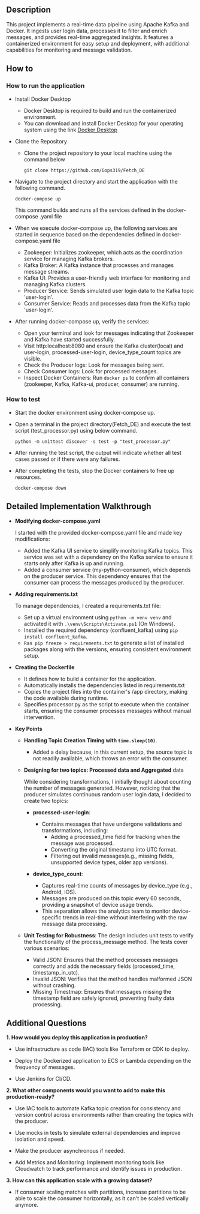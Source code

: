 ## **Description**

This project implements a real-time data pipeline using Apache Kafka and Docker. It ingests user login data, processes it to filter and enrich messages, and provides real-time aggregated insights. It features a containerized environment for easy setup and deployment, with additional capabilities for monitoring and message validation. 


## **How to**

### **How to run the application**

- Install Docker Desktop    
    - Docker Desktop is required to build and run the containerized environment.
    - You can download and install Docker Desktop for your operating system using the link [Docker Desktop](https://www.docker.com/products/docker-desktop/)

- Clone the Repository
    - Clone the project repository to your local machine using the command below

         `git clone https://github.com/Gops319/Fetch_DE`

- Navigate to the project directory and start the application with the following command.

    `docker-compose up`

    This command builds and runs all the services defined in the docker-compose .yaml file

- When we execute docker-compose up, the following services are started in sequence based on the dependencies defined in docker-compose.yaml file

    - Zookeeper: Initializes zookeeper, which acts as the coordination service for managing Kafka brokers.
    - Kafka Broker: A Kafka instance that processes and manages message streams. 
    - Kafka UI: Provides a user-friendly web interface for monitoring and managing Kafka clusters.
    - Producer Service: Sends simulated user login data to the Kafka topic 'user-login'.
    - Consumer Service: Reads and processes data from the Kafka topic 'user-login'.

- After running docker-compose up, verify the services:
    - Open your terminal and look for messages indicating that  Zookeeper and Kafka have started successfully.
    - Visit http:localhost:8080 and ensure the Kafka cluster(local) and user-login, processed-user-login, device_type_count topics are visible.
    - Check the Producer logs: Look for messages being sent.
    - Check Consumer logs: Look for processed messages.
    - Inspect Docker Containers: Run `docker ps` to confirm all containers (zookeeper, Kafka, Kafka-ui, producer, consumer) are running.


### **How to test**

- Start the docker environment using docker-compose up.
- Open a terminal in the project directory(Fetch_DE) and execute the test script (test_processor.py) using below command.

    `python -m unittest discover -s test -p "test_processor.py"`
- After running the test script, the output will indicate whether all test cases passed or if there were any failures.
- After completing the tests, stop the Docker containers to free up resources.

    `docker-compose down`

## **Detailed Implementation Walkthrough**

- **Modifying docker-compose.yaml**

    I started with the provided docker-compose.yaml file and made key modifications:
    - Added the Kafka UI service to simplify monitoring Kafka topics. This service was set with a dependency on the Kafka service to ensure it starts only after Kafka is up and running.
    - Added a consumer service (my-python-consumer), which depends on the producer service. This dependency ensures that the consumer can process the messages produced by the producer.

- **Adding requirements.txt**
    
    To manage dependencies, I created a requirements.txt file:
    - Set up a virtual environment using `python -m venv venv` and activated it with `.\venv\Scripts\Activate.ps1` (On Windows).
    - Installed the required dependency (confluent_kafka) using `pip install confluent_kafka`.
    - `Ran pip freeze > requirements.txt` to generate a list of installed packages along with the versions, ensuring consistent environment setup.


- **Creating the Dockerfile**

    - It defines how to build a container for the application.
    - Automatically installs the dependencies listed in requirements.txt
    - Copies the project files into the container's /app directory, making the code available during runtime.
    - Specifies processor.py as the script to execute when the container starts, ensuring the consumer processes messages without manual intervention.


- **Key Points**

    - **Handling Topic Creation Timing with `time.sleep(10)`**.
        - Added a delay because, in this current setup, the source topic is not readily available, which throws an error with the consumer.
          

    - **Designing for two topics: Processed data and Aggregated** data

        While considering transformations, I initially thought about counting the number of messages generated. However, noticing that the producer simulates continuous random user login data, I decided to create two topics:

        - **processed-user-login**:
            - Contains messages that have undergone validations and transformations, including:
                - Adding a processed_time field for tracking when the message was processed.
                - Converting the original timestamp into UTC format.
                - Filtering out invalid messages(e.g., missing fields, unsupported device types, older app versions).
        
        - **device_type_count**:
            - Captures real-time counts of messages by device_type (e.g., Android, iOS).
            - Messages are produced on this topic every 60 seconds, providing a snapshot of device usage trends.
            - This separation allows the analytics team to monitor device-specific trends in real-time without interfering with the raw message data processing.

    - **Unit Testing for Robustness**:
        The design includes unit tests to verify the functionality of the process_message method. The tests cover various scenarios:
        - Valid JSON: Ensures that the method processes messages correctly and adds the necessary fields (processed_time, timestamp_in_utc).
        - Invalid JSON: Verifies that the method handles malformed JSON without crashing.
        - Missing Timestmap: Ensures that messages missing the timestamp field are safely ignored, preventing faulty data processing.

## **Additional Questions**

**1. How would you deploy this application in production?**

- Use infrastructure as code (IAC) tools like Terraform or CDK to deploy.

- Deploy the Dockerized application to ECS or Lambda depending on the frequency of messages.

- Use Jenkins for CI/CD.


**2. What other components would you want to add to make this production-ready?**

- Use IAC tools to automate Kafka topic creation for consistency and version control across environments rather than creating the topics with the producer.

- Use mocks in tests to simulate external dependencies and improve isolation and speed.

- Make the producer asynchronous if needed.
  
- Add Metrics and Monitoring: Implement monitoring tools like Cloudwatch to track performance and identify issues in production.


**3. How can this application scale with a growing dataset?**

- If consumer scaling matches with partitions, increase partitions to be able to scale the consumer horizontally, as it can't be scaled vertically anymore.


